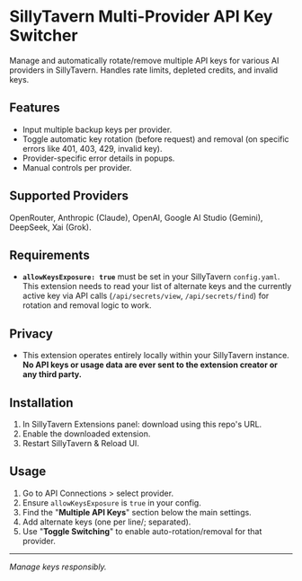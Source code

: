 # SillyTavern Multi-Provider API Key Switcher

Manage and automatically rotate/remove multiple API keys for various AI providers in SillyTavern. Handles rate limits, depleted credits, and invalid keys.

## Features

*   Input multiple backup keys per provider.
*   Toggle automatic key rotation (before request) and removal (on specific errors like 401, 403, 429, invalid key).
*   Provider-specific error details in popups.
*   Manual controls per provider.

## Supported Providers

OpenRouter, Anthropic (Claude), OpenAI, Google AI Studio (Gemini), DeepSeek, Xai (Grok).

## Requirements

*   **`allowKeysExposure: true`** must be set in your SillyTavern `config.yaml`. This extension needs to read your list of alternate keys and the currently active key via API calls (`/api/secrets/view`, `/api/secrets/find`) for rotation and removal logic to work.

## Privacy

*   This extension operates entirely locally within your SillyTavern instance. **No API keys or usage data are ever sent to the extension creator or any third party.**

## Installation

1.  In SillyTavern Extensions panel: download using this repo's URL.
2.  Enable the downloaded extension.
3.  Restart SillyTavern & Reload UI.

## Usage

1.  Go to API Connections > select provider.
2.  Ensure `allowKeysExposure` is `true` in your config.
3.  Find the "**Multiple API Keys**" section below the main settings.
4.  Add alternate keys (one per line/; separated).
5.  Use "**Toggle Switching**" to enable auto-rotation/removal for that provider.

---

*Manage keys responsibly.*

